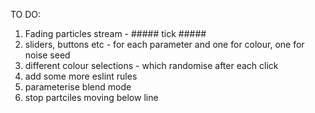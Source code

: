 TO DO:

1. Fading particles stream - ##### tick #####
2. sliders, buttons etc - for each parameter and one for colour, one for noise seed
3. different colour selections - which randomise after each click
4. add some more eslint rules
5. parameterise blend mode
6. stop partciles moving below line
